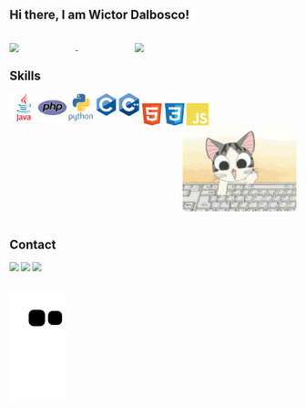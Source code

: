 ## Hi there, I am Wictor Dalbosco! 

<div style="display: inline_block"><br>
  <a class="github-stats" href="https://github.com/WictorDalbsoco/WictorDalbosco">
    <img align="center" style="margin-right: 100px;" src="https://github-readme-stats.vercel.app/api?username=WictorDalbosco&count_private=true&show_icons=true&theme=tokyonight&hide=issues,stars" />
  </a>

  <a class="github-stats" href="https://github.com/anuraghazra/convoychat">
    <img align="center" style="margin-left: 100px;" src="https://github-readme-stats.vercel.app/api/top-langs/?username=WictorDalbosco&langs_count=5&theme=tokyonight&layout=compact" />
  </a>
 
</div> 
  
## Skills
<div style="display: flex; align-items: center; flex-wrap: wrap;">
  <!-- Ícones das linguagens -->
  <div style="display: inline-block;">
    <img align="left" alt="Wictor-Java" height="50" width="50" src="https://github.com/devicons/devicon/blob/master/icons/java/java-original-wordmark.svg">
    &nbsp;&nbsp;&nbsp;&nbsp;&nbsp;&nbsp;&nbsp;&nbsp;&nbsp;&nbsp;&nbsp;&nbsp;&nbsp;
    <img align="left" alt="Wictor-Java" height="50" width="50" src="https://github.com/devicons/devicon/blob/master/icons/php/php-original.svg">
    &nbsp;&nbsp;&nbsp;&nbsp;&nbsp;&nbsp;&nbsp;&nbsp;&nbsp;&nbsp;&nbsp;&nbsp;&nbsp;
    <img align="left" alt="Wictor-Python" height="50" width="50" src="https://github.com/devicons/devicon/blob/master/icons/python/python-original-wordmark.svg">
    &nbsp;&nbsp;&nbsp;&nbsp;&nbsp;&nbsp;&nbsp;&nbsp;&nbsp;&nbsp;&nbsp;&nbsp;&nbsp;
    <img align="left" alt="Wictor-C" height="40" width="40" src="https://github.com/devicons/devicon/blob/master/icons/c/c-original.svg">
    &nbsp;&nbsp;&nbsp;&nbsp;&nbsp;&nbsp;&nbsp;&nbsp;&nbsp;&nbsp;&nbsp;&nbsp;&nbsp;
    <img align="left" alt="Wictor-cpp" height="40" width="40" src="https://github.com/devicons/devicon/blob/master/icons/cplusplus/cplusplus-original.svg">
    &nbsp;&nbsp;&nbsp;&nbsp;&nbsp;&nbsp;&nbsp;&nbsp;&nbsp;&nbsp;&nbsp;&nbsp;&nbsp;
    <img align="left" alt="Wictor-HTML" height="40" width="40" src="https://raw.githubusercontent.com/devicons/devicon/master/icons/html5/html5-original.svg">
    &nbsp;&nbsp;&nbsp;&nbsp;&nbsp;&nbsp;&nbsp;&nbsp;&nbsp;&nbsp;&nbsp;&nbsp;&nbsp;
    <img align="left" alt="Wictor-CSS" height="40" width="40" src="https://raw.githubusercontent.com/devicons/devicon/master/icons/css3/css3-original.svg">
    &nbsp;&nbsp;&nbsp;&nbsp;&nbsp;&nbsp;&nbsp;&nbsp;&nbsp;&nbsp;&nbsp;&nbsp;&nbsp;
    <img align="left" alt="Wictor-Js" height="40" width="40" src="https://raw.githubusercontent.com/devicons/devicon/master/icons/javascript/javascript-plain.svg">
  </div>

  <!-- GIF -->
  <div style="margin-left: auto;">
    <img align="right" height="150" alt="Wictor-yoda" style="vertical-align: top; max-width: 100%; border-radius: 8px;" src="https://github.com/WictorDalbosco/WictorDalbosco/blob/main/giphy.gif">
  </div>
</div>




</br>

## Contact 
<div> 
  <a href="https://www.linkedin.com/in/WictorDalbosco" target="_blank"><img src="https://img.shields.io/badge/-LinkedIn-%230077B5?style=for-the-badge&logo=linkedin&logoColor=white" target="_blank"></a> 
  <a href="https://instagram.com/WictorDalbosco" target="_blank"><img src="https://img.shields.io/badge/-Instagram-%23E4405F?style=for-the-badge&logo=instagram&logoColor=white" target="_blank"></a>
  <a href = "mailto: wictor.dalbosco@usp.com.br"><img src="https://img.shields.io/badge/-Gmail-%23333?style=for-the-badge&logo=gmail&logoColor=white" target="_blank"></a>
 </br>
</br>

![Snake animation](https://github.com/WictorDalbosco/WictorDalbosco/blob/output/github-contribution-grid-snake.svg)
